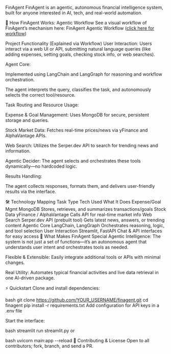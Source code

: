 
FinAgent
FinAgent is an agentic, autonomous financial intelligence system, built for anyone interested in AI, tech, and real-world automation.

🧠 How FinAgent Works: Agentic Workflow
See a visual workflow of FinAgent’s mechanism here:
FinAgent Agentic Workflow ([click here for workflow](https://drive.google.com/file/d/1czSsVaLJ2hWAwixDMiEtsPQTehPB-Mhg/view?usp=drive_link))

Project Functionality (Explained via Workflow)
User Interaction:
Users interact via a web UI or API, submitting natural language queries (like adding expenses, setting goals, checking stock info, or web searches).

Agent Core:

Implemented using LangChain and LangGraph for reasoning and workflow orchestration.

The agent interprets the query, classifies the task, and autonomously selects the correct tool/resource.

Task Routing and Resource Usage:

Expense & Goal Management:
Uses MongoDB for secure, persistent storage and queries.

Stock Market Data:
Fetches real-time prices/news via yFinance and AlphaVantage APIs.

Web Search:
Utilizes the Serper.dev API to search for trending news and information.

Agentic Decider:
The agent selects and orchestrates these tools dynamically—no hardcoded logic.

Results Handling:

The agent collects responses, formats them, and delivers user-friendly results via the interface.

🛠 Technology Mapping
Task Type	Tech Used	What It Does
Expense/Goal Mgmt	MongoDB	Stores, retrieves, and summarizes transactions/goals
Stock Data	yFinance / AlphaVantage	Calls API for real-time market info
Web Search	Serper.dev API (prebuilt tool)	Gets latest news, answers, or trending content
Agentic Core	LangChain, LangGraph	Orchestrates reasoning, logic, and tool selection
User Interaction	Streamlit, FastAPI	Chat & API interfaces for easy access
🌟 What Makes FinAgent Special
Agentic Intelligence:
The system is not just a set of functions—it’s an autonomous agent that understands user intent and orchestrates tools as needed.

Flexible & Extensible:
Easily integrate additional tools or APIs with minimal changes.

Real Utility:
Automates typical financial activities and live data retrieval in one AI-driven package.

⚡ Quickstart
Clone and install dependencies:

bash
git clone https://github.com/YOUR_USERNAME/finagent.git
cd finagent
pip install -r requirements.txt
Add configuration for API keys in a .env file

Start the interface:

bash
streamlit run streamlit.py
or

bash
uvicorn main:app --reload
🤝 Contributing & License
Open to all contributors; fork, branch, and send a PR.
